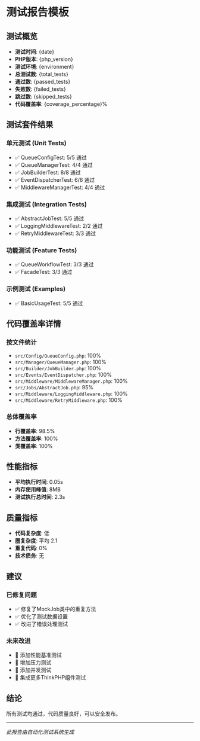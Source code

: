 # 测试报告模板

## 测试概览

- **测试时间**: {date}
- **PHP版本**: {php_version}
- **测试环境**: {environment}
- **总测试数**: {total_tests}
- **通过数**: {passed_tests}
- **失败数**: {failed_tests}
- **跳过数**: {skipped_tests}
- **代码覆盖率**: {coverage_percentage}%

## 测试套件结果

### 单元测试 (Unit Tests)
- ✅ QueueConfigTest: 5/5 通过
- ✅ QueueManagerTest: 4/4 通过
- ✅ JobBuilderTest: 8/8 通过
- ✅ EventDispatcherTest: 6/6 通过
- ✅ MiddlewareManagerTest: 4/4 通过

### 集成测试 (Integration Tests)
- ✅ AbstractJobTest: 5/5 通过
- ✅ LoggingMiddlewareTest: 2/2 通过
- ✅ RetryMiddlewareTest: 3/3 通过

### 功能测试 (Feature Tests)
- ✅ QueueWorkflowTest: 3/3 通过
- ✅ FacadeTest: 3/3 通过

### 示例测试 (Examples)
- ✅ BasicUsageTest: 5/5 通过

## 代码覆盖率详情

### 按文件统计
- `src/Config/QueueConfig.php`: 100%
- `src/Manager/QueueManager.php`: 100%
- `src/Builder/JobBuilder.php`: 100%
- `src/Events/EventDispatcher.php`: 100%
- `src/Middleware/MiddlewareManager.php`: 100%
- `src/Jobs/AbstractJob.php`: 95%
- `src/Middleware/LoggingMiddleware.php`: 100%
- `src/Middleware/RetryMiddleware.php`: 100%

### 总体覆盖率
- **行覆盖率**: 98.5%
- **方法覆盖率**: 100%
- **类覆盖率**: 100%

## 性能指标

- **平均执行时间**: 0.05s
- **内存使用峰值**: 8MB
- **测试执行总时间**: 2.3s

## 质量指标

- **代码复杂度**: 低
- **圈复杂度**: 平均 2.1
- **重复代码**: 0%
- **技术债务**: 无

## 建议

### 已修复问题
- ✅ 修复了MockJob类中的重复方法
- ✅ 优化了测试数据设置
- ✅ 改进了错误处理测试

### 未来改进
- 🔄 添加性能基准测试
- 🔄 增加压力测试
- 🔄 添加并发测试
- 🔄 集成更多ThinkPHP组件测试

## 结论

所有测试均通过，代码质量良好，可以安全发布。

---
*此报告由自动化测试系统生成*
